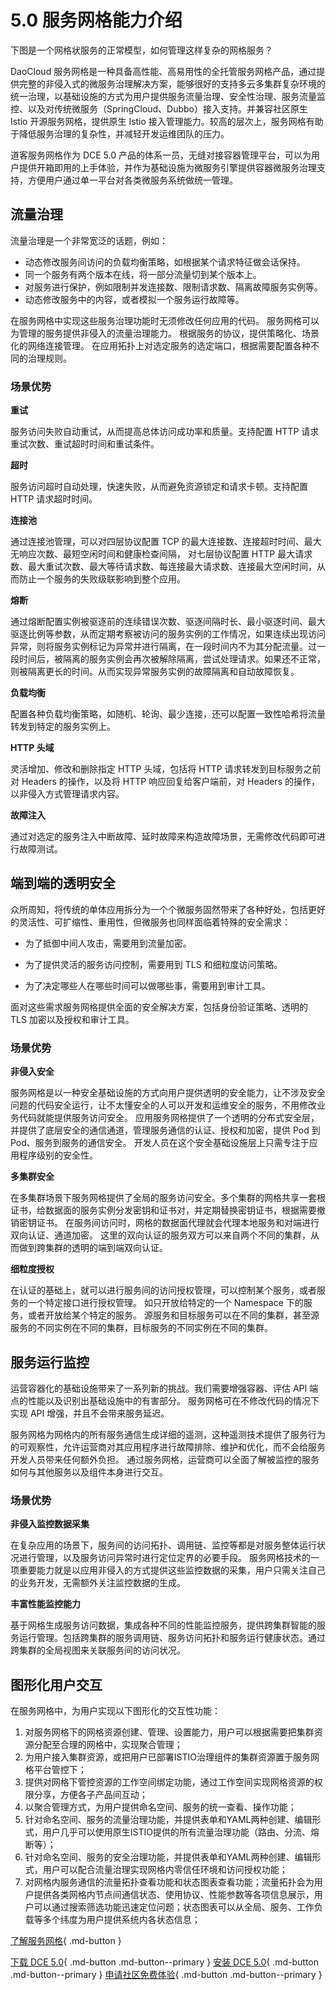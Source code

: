 # 5.0 服务网格能力介绍

下图是一个网格状服务的正常模型，如何管理这样复杂的网格服务？



DaoCloud 服务网格是一种具备高性能、高易用性的全托管服务网格产品，通过提供完整的非侵入式的微服务治理解决方案，能够很好的支持多云多集群复杂环境的统一治理，以基础设施的方式为用户提供服务流量治理、安全性治理、服务流量监控、以及对传统微服务（SpringCloud、Dubbo）接入支持。并兼容社区原生 Istio 开源服务网格，提供原生 Istio 接入管理能力。较高的层次上，服务网格有助于降低服务治理的复杂性，并减轻开发运维团队的压力。

道客服务网格作为 DCE 5.0 产品的体系一员，无缝对接容器管理平台，可以为用户提供开箱即用的上手体验，并作为基础设施为微服务引擎提供容器微服务治理支持，方便用户通过单一平台对各类微服务系统做统一管理。



## 流量治理

流量治理是一个非常宽泛的话题，例如：

- 动态修改服务间访问的负载均衡策略，如根据某个请求特征做会话保持。
- 同一个服务有两个版本在线，将一部分流量切到某个版本上。
- 对服务进行保护，例如限制并发连接数、限制请求数、隔离故障服务实例等。
- 动态修改服务中的内容，或者模拟一个服务运行故障等。

在服务网格中实现这些服务治理功能时无须修改任何应用的代码。
服务网格可以为管理的服务提供非侵入的流量治理能力。
根据服务的协议，提供策略化、场景化的网络连接管理。
在应用拓扑上对选定服务的选定端口，根据需要配置各种不同的治理规则。

### 场景优势

**重试** 

服务访问失败自动重试，从而提高总体访问成功率和质量。支持配置 HTTP 请求重试次数、重试超时时间和重试条件。

**超时** 

服务访问超时自动处理，快速失败，从而避免资源锁定和请求卡顿。支持配置 HTTP 请求超时时间。

**连接池** 

通过连接池管理，可以对四层协议配置 TCP 的最大连接数、连接超时时间、最大无响应次数、最短空闲时间和健康检查间隔，
对七层协议配置 HTTP 最大请求数、最大重试次数、最大等待请求数、每连接最大请求数、连接最大空闲时间，从而防止一个服务的失败级联影响到整个应用。

**熔断** 

通过熔断配置实例被驱逐前的连续错误次数、驱逐间隔时长、最小驱逐时间、最大驱逐比例等参数，从而定期考察被访问的服务实例的工作情况，如果连续出现访问异常，则将服务实例标记为异常并进行隔离，在一段时间内不为其分配流量。过一段时间后，被隔离的服务实例会再次被解除隔离，尝试处理请求。如果还不正常，则被隔离更长的时间。从而实现异常服务实例的故障隔离和自动故障恢复。

**负载均衡** 

配置各种负载均衡策略，如随机、轮询、最少连接，还可以配置一致性哈希将流量转发到特定的服务实例上。

**HTTP 头域** 

灵活增加、修改和删除指定 HTTP 头域，包括将 HTTP 请求转发到目标服务之前对 Headers 的操作，以及将 HTTP 响应回复给客户端前，对 Headers 的操作，以非侵入方式管理请求内容。

**故障注入** 

通过对选定的服务注入中断故障、延时故障来构造故障场景，无需修改代码即可进行故障测试。

## 端到端的透明安全

众所周知，将传统的单体应用拆分为一个个微服务固然带来了各种好处，包括更好的灵活性、可扩缩性、重用性，但微服务也同样面临着特殊的安全需求：

- 为了抵御中间人攻击，需要用到流量加密。

- 为了提供灵活的服务访问控制，需要用到 TLS 和细粒度访问策略。

- 为了决定哪些人在哪些时间可以做哪些事，需要用到审计工具。

面对这些需求服务网格提供全面的安全解决方案，包括身份验证策略、透明的 TLS 加密以及授权和审计工具。

### 场景优势

**非侵入安全** 

服务网格是以一种安全基础设施的方式向用户提供透明的安全能力，让不涉及安全问题的代码安全运行，让不太懂安全的人可以开发和运维安全的服务，不用修改业务代码就能提供服务访问安全。
应用服务网格提供了一个透明的分布式安全层，并提供了底层安全的通信通道，管理服务通信的认证、授权和加密，提供 Pod 到 Pod、服务到服务的通信安全。
开发人员在这个安全基础设施层上只需专注于应用程序级别的安全性。

**多集群安全** 

在多集群场景下服务网格提供了全局的服务访问安全。多个集群的网格共享一套根证书，给数据面的服务实例分发密钥和证书对，并定期替换密钥证书，根据需要撤销密钥证书。
在服务间访问时，网格的数据面代理就会代理本地服务和对端进行双向认证、通道加密。
这里的双向认证的服务双方可以来自两个不同的集群，从而做到跨集群的透明的端到端双向认证。

**细粒度授权** 

在认证的基础上，就可以进行服务间的访问授权管理，可以控制某个服务，或者服务的一个特定接口进行授权管理。
如只开放给特定的一个 Namespace 下的服务，或者开放给某个特定的服务。
源服务和目标服务可以在不同的集群，甚至源服务的不同实例在不同的集群，目标服务的不同实例在不同的集群。

## 服务运行监控

运营容器化的基础设施带来了一系列新的挑战。我们需要增强容器、评估 API 端点的性能以及识别出基础设施中的有害部分。
服务网格可在不修改代码的情况下实现 API 增强，并且不会带来服务延迟。

服务网格为网格内的所有服务通信生成详细的遥测，这种遥测技术提供了服务行为的可观察性，允许运营商对其应用程序进行故障排除、维护和优化，而不会给服务开发人员带来任何额外负担。
通过服务网格，运营商可以全面了解被监控的服务如何与其他服务以及组件本身进行交互。

### 场景优势

**非侵入监控数据采集** 

在复杂应用的场景下，服务间的访问拓扑、调用链、监控等都是对服务整体运行状况进行管理，以及服务访问异常时进行定位定界的必要手段。
服务网格技术的一项重要能力就是以应用非侵入的方式提供这些监控数据的采集，用户只需关注自己的业务开发，无需额外关注监控数据的生成。

**丰富性能监控能力** 

基于网格生成服务访问数据，集成各种不同的性能监控服务，提供跨集群智能的服务运行管理。包括跨集群的服务调用链、服务访问拓扑和服务运行健康状态。通过跨集群的全局视图来关联服务间的访问状况。

## 图形化用户交互

在服务网格中，为用户实现以下图形化的交互性功能：

1. 对服务网格下的网格资源创建、管理、设置能力，用户可以根据需要把集群资源分配至合理的网格中，实现聚合管理；
2. 为用户接入集群资源，或把用户已部署ISTIO治理组件的集群资源置于服务网格平台管控下；
3. 提供对网格下管控资源的工作空间绑定功能，通过工作空间实现网格资源的权限分享，方便各子产品间互动；
4. 以聚合管理方式，为用户提供命名空间、服务的统一查看、操作功能；
5. 针对命名空间、服务的流量治理功能，并提供表单和YAML两种创建、编辑形式，用户几乎可以使用原生ISTIO提供的所有流量治理功能（路由、分流、熔断等）；
6. 针对命名空间、服务的安全治理功能，并提供表单和YAML两种创建、编辑形式，用户可以配合流量治理实现网格内零信任环境和访问授权功能；
7. 对网格内服务通信的流量拓扑查看功能和状态图表查看功能；流量拓扑会为用户提供各类网格内节点间通信状态、使用协议、性能参数等各项信息展示，用户可以通过搜索筛选功能迅速定位问题；状态图表可以从全局、服务、工作负载等多个纬度为用户提供系统内各状态信息；

[了解服务网格](../mspider/intro/what.md){ .md-button }

[下载 DCE 5.0](../download/dce5.md){ .md-button .md-button--primary }
[安装 DCE 5.0](../install/intro.md){ .md-button .md-button--primary }
[申请社区免费体验](../dce/license0.md){ .md-button .md-button--primary }